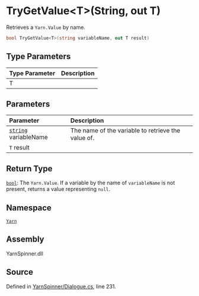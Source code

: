 # TryGetValue&lt;T&gt;\(String, out T\)

Retrieves a `Yarn.Value` by name.

```csharp
bool TryGetValue<T>(string variableName, out T result)
```

## Type Parameters

| Type Parameter | Description |
| :--- | :--- |
| T |  |

## Parameters

| Parameter | Description |
| :--- | :--- |
| [`string`](https://docs.microsoft.com/dotnet/api/System.String) variableName | The name of the variable to retrieve the value of. |
| `T` result |  |

## Return Type

[`bool`](https://docs.microsoft.com/dotnet/api/System.Boolean): The `Yarn.Value`. If a variable by the name of `variableName` is not present, returns a value representing `null`.

## Namespace

[`Yarn`](../)

## Assembly

YarnSpinner.dll

## Source

Defined in [YarnSpinner/Dialogue.cs](https://github.com/YarnSpinnerTool/YarnSpinner//blob/develop/YarnSpinner/Dialogue.cs#L231), line 231.

